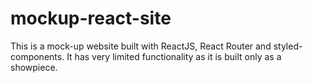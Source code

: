 # mockup-react-site
This is a mock-up website built with ReactJS, React Router and styled-components. It has very limited functionality as it is built only as a showpiece.

